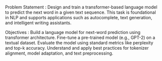 Problem Statement :
Design and train a transformer-based language model to predict the next word in a given text sequence. This task is foundational in NLP and supports applications such as autocomplete, text generation, and intelligent writing assistants.

Objectives :
Build a language model for next-word prediction using transformer architecture.
Fine-tune a pre-trained model (e.g., GPT-2) on a textual dataset.
Evaluate the model using standard metrics like perplexity and top-k accuracy.
Understand and apply best practices for tokenizer alignment, model adaptation, and text preprocessing.

